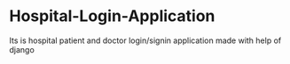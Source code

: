 # Hospital-Login-Application
Its is hospital patient and doctor login/signin application made with help of django
